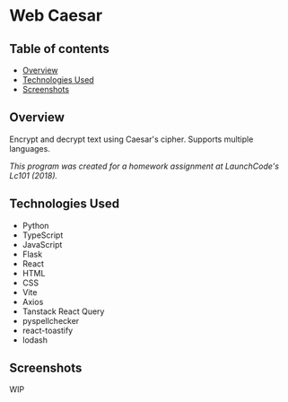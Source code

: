 # Web Caesar

## Table of contents

-   [Overview](#overview)
-   [Technologies Used](#technologies-used)
-   [Screenshots](#screenshots)

## Overview

Encrypt and decrypt text using Caesar's cipher. Supports multiple languages.

_This program was created for a homework assignment at LaunchCode's Lc101 (2018)._

## Technologies Used

-   Python
-   TypeScript
-   JavaScript
-   Flask
-   React
-   HTML
-   CSS
-   Vite
-   Axios
-   Tanstack React Query
-   pyspellchecker
-   react-toastify
-   lodash

## Screenshots

WIP
